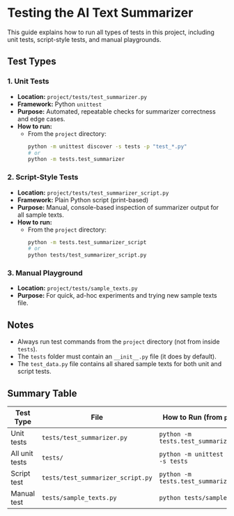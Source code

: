 # Testing the AI Text Summarizer

This guide explains how to run all types of tests in this project, including unit tests, script-style tests, and manual playgrounds.

## Test Types

### 1. Unit Tests
- **Location:** `project/tests/test_summarizer.py`
- **Framework:** Python `unittest`
- **Purpose:** Automated, repeatable checks for summarizer correctness and edge cases.
- **How to run:**
  - From the `project` directory:
    ```bash
    python -m unittest discover -s tests -p "test_*.py"
    # or
    python -m tests.test_summarizer
    ```

### 2. Script-Style Tests
- **Location:** `project/tests/test_summarizer_script.py`
- **Framework:** Plain Python script (print-based)
- **Purpose:** Manual, console-based inspection of summarizer output for all sample texts.
- **How to run:**
  - From the `project` directory:
    ```bash
    python -m tests.test_summarizer_script
    # or
    python tests/test_summarizer_script.py
    ```

### 3. Manual Playground
- **Location:** `project/tests/sample_texts.py`
- **Purpose:** For quick, ad-hoc experiments and trying new sample texts file.

## Notes
- Always run test commands from the `project` directory (not from inside `tests`).
- The `tests` folder must contain an `__init__.py` file (it does by default).
- The `test_data.py` file contains all shared sample texts for both unit and script tests.

## Summary Table

| Test Type      | File                                 | How to Run (from `project/`)           | Output Style         |
|----------------|--------------------------------------|----------------------------------------|----------------------|
| Unit tests     | `tests/test_summarizer.py`           | `python -m tests.test_summarizer`      | Pass/fail, asserts   |
| All unit tests | `tests/`                             | `python -m unittest discover -s tests` | Pass/fail, asserts   |
| Script test    | `tests/test_summarizer_script.py`    | `python -m tests.test_summarizer_script` | Console printouts    |
| Manual test    | `tests/sample_texts.py`              | `python tests/sample_texts.py`         | Console printouts    | 
